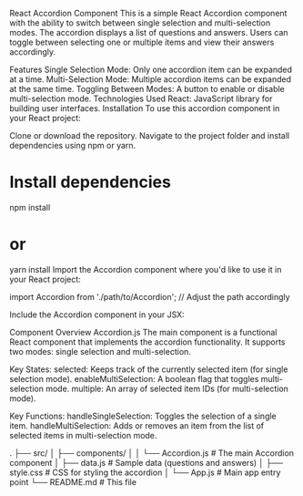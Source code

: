 React Accordion Component
This is a simple React Accordion component with the ability to switch between single selection and multi-selection modes. The accordion displays a list of questions and answers. Users can toggle between selecting one or multiple items and view their answers accordingly.

Features
Single Selection Mode: Only one accordion item can be expanded at a time.
Multi-Selection Mode: Multiple accordion items can be expanded at the same time.
Toggling Between Modes: A button to enable or disable multi-selection mode.
Technologies Used
React: JavaScript library for building user interfaces.
Installation
To use this accordion component in your React project:

Clone or download the repository.
Navigate to the project folder and install dependencies using npm or yarn.
# Install dependencies
npm install
# or
yarn install
Import the Accordion component where you'd like to use it in your React project:

import Accordion from './path/to/Accordion'; // Adjust the path accordingly

Include the Accordion component in your JSX:
<Accordion />

Component Overview
Accordion.js
The main component is a functional React component that implements the accordion functionality. It supports two modes: single selection and multi-selection.

Key States:
selected: Keeps track of the currently selected item (for single selection mode).
enableMultiSelection: A boolean flag that toggles multi-selection mode.
multiple: An array of selected item IDs (for multi-selection mode).

Key Functions:
handleSingleSelection: Toggles the selection of a single item.
handleMultiSelection: Adds or removes an item from the list of selected items in multi-selection mode.

.
├── src/
│   ├── components/
│   │   └── Accordion.js      # The main Accordion component
│   ├── data.js               # Sample data (questions and answers)
│   ├── style.css             # CSS for styling the accordion
│   └── App.js                # Main app entry point
└── README.md                 # This file
